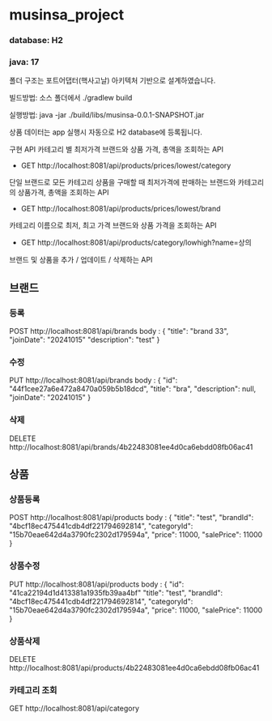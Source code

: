 # musinsa_project
 
### database: H2
### java: 17
폴더 구조는 포트어댑터(핵사고날) 아키텍처 기반으로 설계하였습니다.

빌드방법:  소스 폴더에서 ./gradlew build 

실행방법: java -jar ./build/libs/musinsa-0.0.1-SNAPSHOT.jar  

상품 데이터는 app 실행시 자동으로 H2 database에 등록됩니다.


구현 API
카테고리 별 최저가격 브랜드와 상품 가격, 총액을 조회하는 API
- GET http://localhost:8081/api/products/prices/lowest/category

단일 브랜드로 모든 카테고리 상품을 구매할 때 최저가격에 판매하는 브랜드와 카테고리의 상품가격, 총액을 조회하는 API
- GET http://localhost:8081/api/products/prices/lowest/brand

카테고리 이름으로 최저, 최고 가격 브랜드와 상품 가격을 조회하는 API
- GET http://localhost:8081/api/products/category/lowhigh?name=상의

브랜드 및 상품을 추가 / 업데이트 / 삭제하는 API
## 브랜드
### 등록
POST http://localhost:8081/api/brands
body : {
"title": "brand 33",
"joinDate": "20241015"
"description": "test"
}

### 수정
PUT http://localhost:8081/api/brands
body : {
"id": "44f1cee27a6e472a8470a059b5b18dcd",
"title": "bra",
"description": null,
"joinDate": "20241015"
}

### 삭제
DELETE http://localhost:8081/api/brands/4b22483081ee4d0ca6ebdd08fb06ac41

## 상품
### 상품등록
POST http://localhost:8081/api/products
body : {
"title": "test",
"brandId": "4bcf18ec475441cdb4df221794692814",
"categoryId": "15b70eae642d4a3790fc2302d179594a",
"price": 11000,
"salePrice": 11000
}

### 상품수정
PUT http://localhost:8081/api/products
body : {
"id": "41ca22194d1d413381a1935fb39aa4bf"
"title": "test",
"brandId": "4bcf18ec475441cdb4df221794692814",
"categoryId": "15b70eae642d4a3790fc2302d179594a",
"price": 11000,
"salePrice": 11000
}

### 상품삭제
DELETE http://localhost:8081/api/products/4b22483081ee4d0ca6ebdd08fb06ac41

### 카테고리 조회
GET http://localhost:8081/api/category